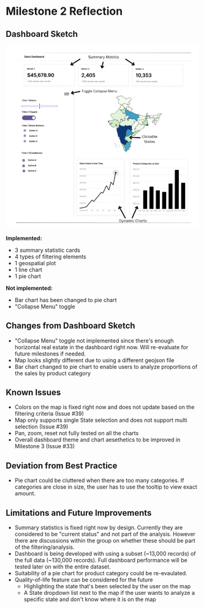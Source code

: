 # Milestone 2 Reflection

## Dashboard Sketch ##

![](https://raw.githubusercontent.com/UBC-MDS/DSCI-532_2025_29_e-commerce-dashboard/564ef9f8aa157555851b87a85eb7dee759ba980d/img/sketch.png)

**Implemented:**

- 3 summary statistic cards
- 4 types of filtering elements
- 1 geospatial plot
- 1 line chart
- 1 pie chart

**Not implemented:**

- Bar chart has been changed to pie chart
- "Collapse Menu" toggle

## Changes from Dashboard Sketch
- "Collapse Menu" toggle not implemented since there's enough horizontal real estate in the dashboard right now. Will re-evaluate for future milestones if needed. 
- Map looks slightly different due to using a different geojson file
- Bar chart changed to pie chart to enable users to analyze proportions of the sales by product category

## Known Issues ## 
- Colors on the map is fixed right now and does not update based on the filtering criteria (Issue #39)
- Map only supports single State selection and does not support multi selection (Issue #39)
- Pan, zoom, reset not fully tested on all the charts
- Overall dashboard theme and chart aesethetics to be improved in Milestone 3 (Issue #33)

## Deviation from Best Practice ##
- Pie chart could be cluttered when there are too many categories. If categories are close in size, the user has to use the tooltip to view exact amount.

## Limitations and Future Improvements ##
- Summary statistics is fixed right now by design. Currently they are considered to be "current status" and not part of the analysis. However there are discussions within the group on whether these should be part of the filtering/analysis. 
- Dashboard is being developed with using a subset (~13,000 records) of the full data (~130,000 records). Full dashboard performance will be tested later on with the entire dataset. 
- Suitability of a pie chart for product category could be re-evaulated. 
- Quality-of-life feature can be considered for the future 
    - Highlighting the state that's been selected by the user on the map
    - A State dropdown list next to the map if the user wants to analyze a specific state and don't know where it is on the map